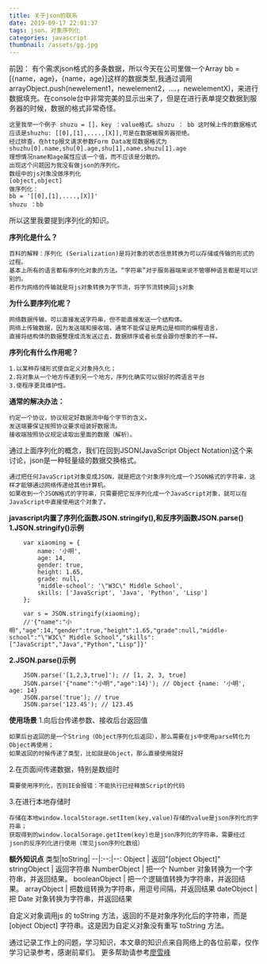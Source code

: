 ```yaml
---
title: 关于json的联系
date: 2019-09-17 22:01:37
tags: json，对象序列化
categories: javascript
thumbnail: /assets/gg.jpg
---
```


前因：
有个需求json格式的多条数据，所以今天在公司里做一个Array bb = [{name，age}，{name，age}]这样的数据类型,我通过调用arrayObject.push(newelement1，newelement2，....，newelementX)，来进行数据填充。在console台中非常完美的显示出来了，但是在进行表单提交数据到服务器的时候，数据的格式非常奇怪。

    这里我举一个例子 shuzu = []，key ：value格式。shuzu ： bb 这时候上传的数据格式应该是shuzhu: [[0],[1],....,[X]],可是在数据被服务器拒绝。
    经过排查，在http报文请求参数Form Data发现数据格式为shuzhu[0].name,shu[0].age,shu[1],name.shuzu[1].age
    理想情况name和age属性应该一个值，而不应该是分散的。
    出现这个问题因为我没有做json的序列化。
    数组中的js对象没做序列化
    [object,object]
    做序列化：
    bb = '[[0],[1],....,[X]]'
    shuzu ：bb
    
所以这里我要提到序列化的知识。

**序列化是什么？**
        
    百科的解释：序列化 (Serialization)是将对象的状态信息转换为可以存储或传输的形式的过程。 
    基本上所有的语言都有序列化对象的方法。“字符串”对于服务器端来说不管哪种语言都是可以识别的。  
    若作为网络的传输就是将js对象转换为字节流，将字节流转换回js对象 

**为什么要序列化呢？**

    网络数据传输，可以直接发送字符串，但不能直接发送一个结构体。
    网络上传输数据，因为发送端和接收端，通常不能保证是两边是相同的编程语言，
    直接将结构体的数据整理成流发送过去，数据排序或者长度会跟你想象的不一样。

**序列化有什么作用呢？**
    
    1.以某种存储形式使自定义对象持久化；
    2.将对象从一个地方传递到另一个地方，序列化确实可以很好的跨语言平台
    3.使程序更具维护性。

**通常的解决办法：**

    约定一个协议，协议规定好数据流中每个字节的含义。
    发送端要保证按照协议要求组装好数据流。
    接收端按照协议规定读取出里面的数据（解析）。

通过上面序列化的概念，我们在回到JSON(JavaScript Object Notation)这个来讨论，json是一种轻量级的数据交换格式。

    通过把任何JavaScript对象变成JSON，就是把这个对象序列化成一个JSON格式的字符串，这样才能够通过网络传递给其他计算机。
    如果收到一个JSON格式的字符串，只需要把它反序列化成一个JavaScript对象，就可以在JavaScript中直接使用这个对象了。


**javascript内置了序列化函数JSON.stringify(),和反序列函数JSON.parse()**
**1.JSON.stringify()示例**

        var xiaoming = {
            name: '小明',
            age: 14,
            gender: true,
            height: 1.65,
            grade: null,
            'middle-school': '\"W3C\" Middle School',
            skills: ['JavaScript', 'Java', 'Python', 'Lisp']
        };
        
        var s = JSON.stringify(xiaoming);
        //'{"name":"小明","age":14,"gender":true,"height":1.65,"grade":null,"middle-school":"\"W3C\" Middle School","skills":["JavaScript","Java","Python","Lisp"]}'

**2.JSON.parse()示例**

        JSON.parse('[1,2,3,true]'); // [1, 2, 3, true]
        JSON.parse('{"name":"小明","age":14}'); // Object {name: '小明', age: 14}
        JSON.parse('true'); // true
        JSON.parse('123.45'); // 123.45




**使用场景**
1.向后台传递参数、接收后台返回值

    如果后台返回的是一个String（Object序列化后返回），那么需要在js中使用parse转化为Object再使用；
    如果返回的时候传递了类型，比如就是Object，那么直接使用就好

2.在页面间传递数据，特别是数组时

    需要使用序列化，否则IE会报错：不能执行已经释放Script的代码

3.在进行本地存储时

    存储在本地window.localStorage.setItem(key,value)存储的value是json序列化的字符串；
    获取得到的window.localSorage.getItem(key)也是json序列化的字符串，需要经过json的反序列化进行使用（常见json序列化数组）

**额外知识点**
类型|toString|
--|:--:|--:
Object      	|   返回"[object Object]"
stringObject	|   返回字符串
NumberObject	|   把一个 Number 对象转换为一个字符串，并返回结果。
booleanObject	|   把一个逻辑值转换为字符串，并返回结果。
arrayObject	    |   把数组转换为字符串，用逗号间隔，并返回结果
dateObject	    |   把 Date 对象转换为字符串，并返回结果

自定义对象调用js 的 toString 方法，返回的不是对象序列化后的字符串，而是 [object Object] 字符串。这是因为自定义对象没有重写 toString 方法。



通过记录工作上的问题，学习知识，本文章的知识点来自网络上的各位前辈，仅作学习记录参考，感谢前辈们。
更多帮助请参考[廖雪峰](https://www.liaoxuefeng.com/wiki/1022910821149312/1023021554858080)